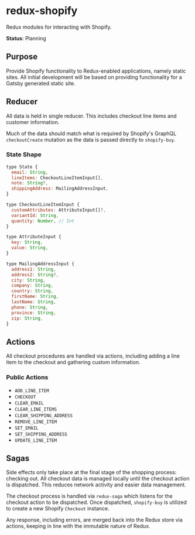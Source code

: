# redux-shopify

Redux modules for interacting with Shopify.

**Status**: Planning

## Purpose

Provide Shopify functionality to Redux-enabled applications, namely static
sites. All initial development will be based on providing functionality for a
Gatsby generated static site.

## Reducer

All data is held in single reducer. This includes checkout line items and
customer information.

Much of the data should match what is required by Shopify's GraphQL
`checkoutCreate` mutation as the data is passed directly to `shopify-buy`.

### State Shape

```js
type State {
  email: String,
  lineItems: CheckoutLineItemInput[],
  note: String?,
  shippingAddress: MailingAddressInput,
}

type CheckoutLineItemInput {
  customAttributes: AttributeInput[]?,
  variantId: String,
  quantity: Number, // Int
}

type AttributeInput {
  key: String,
  value: String,
}

type MailingAddressInput {
  address1: String,
  address2: String?,
  city: String,
  company: String,
  country: String,
  firstName: String,
  lastName: String,
  phone: String,
  province: String,
  zip: String,
}
```

## Actions

All checkout procedures are handled via actions, including adding a line item
to the checkout and gathering custom information.

### Public Actions

* `ADD_LINE_ITEM`
* `CHECKOUT`
* `CLEAR_EMAIL`
* `CLEAR_LINE_ITEMS`
* `CLEAR_SHIPPING_ADDRESS`
* `REMOVE_LINE_ITEM`
* `SET_EMAIL`
* `SET_SHIPPING_ADDRESS`
* `UPDATE_LINE_ITEM`

## Sagas

Side effects only take place at the final stage of the shopping process:
checking out. All checkout data is managed locally until the checkout action is
dispatched. This reduces network activity and easier data management.

The checkout process is handled via `redux-saga` which listens for the checkout
action to be dispatched. Once dispatched, `shopify-buy` is utilized to create a
new Shopify `Checkout` instance.

Any response, including errors, are merged back into the Redux store via
actions, keeping in line with the immutable nature of Redux.
